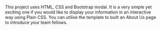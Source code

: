 This project uses HTML, CSS and Bootstrap modal.
It is a very simple yet exciting one if you would like to display your information in an interactive way using Plain CSS.
You can utilise the template to built an About Us page to introduce your team fellows.
